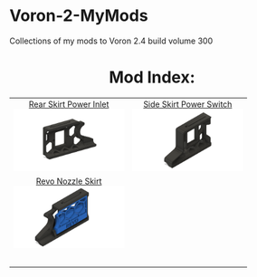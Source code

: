 # Voron-2-MyMods
Collections of my mods to Voron 2.4 build volume 300


<h1 align="center">Mod Index:</h1>
<table align="center">
  <tr>
    <td align="center"><a href="./Rear_Skirt_Power_Inlet">Rear Skirt Power Inlet<br><img src="./Rear_Skirt_Power_Inlet/Images/cad.png" width=196px></a></td>
	<td align="center"><a href="./Side_Skirt_Power_Switch">Side Skirt Power Switch<br><img src="./Side_Skirt_Power_Switch/Images/cad.png" width=196px></a></td>
  </tr>
  <tr>
    <td align="center"><a href="./Revo_Nozzle_Skirt">Revo Nozzle Skirt<br><img src="./Revo_Nozzle_Skirt/Images/cad_closed.png"width=196px></a></td>
    	<td align="center"></td>
  </tr>
  <tr>
    <td align="center"></td>
	<td align="center"></td>
  </tr> 
  <tr>
    <td align="center"></td>
	<td align="center"></td>
  </tr> 
  <tr>
    <td align="center"></td>
	<td align="center"></td>
  </tr>
  <tr>
    <td align="center"></td>
    <td align="center"></td>
  </tr>
    <tr>
    <td colspan="2" align="center"></td>
  </tr>
  </table>

